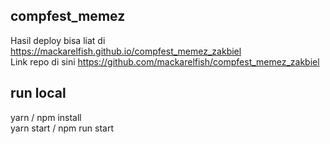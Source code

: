 ## compfest_memez

Hasil deploy bisa liat di https://mackarelfish.github.io/compfest_memez_zakbiel  
Link repo di sini https://github.com/mackarelfish/compfest_memez_zakbiel

## run local

yarn / npm install  
yarn start / npm run start
